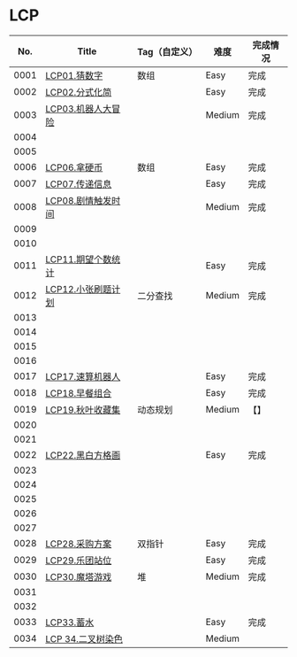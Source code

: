 # LCP

| No.  | Title                                                        | Tag（自定义） | 难度   | 完成情况 |
| ---- | ------------------------------------------------------------ | ------------- | ------ | -------- |
| 0001 | [LCP01.猜数字](https://leetcode-cn.com/problems/guess-numbers/) | 数组          | Easy   | 完成     |
| 0002 | [LCP02.分式化简](https://leetcode-cn.com/problems/deep-dark-fraction/) |               | Easy   | 完成     |
| 0003 | [LCP03.机器人大冒险](https://leetcode-cn.com/problems/programmable-robot/) |               | Medium | 完成     |
| 0004 |                                                              |               |        |          |
| 0005 |                                                              |               |        |          |
| 0006 | [LCP06.拿硬币](https://leetcode-cn.com/problems/na-ying-bi/) | 数组          | Easy   | 完成     |
| 0007 | [LCP07.传递信息](https://leetcode-cn.com/problems/chuan-di-xin-xi/) |               | Easy   | 完成     |
| 0008 | [LCP08.剧情触发时间](https://leetcode-cn.com/problems/ju-qing-hong-fa-shi-jian/) |               | Medium | 完成     |
| 0009 |                                                              |               |        |          |
| 0010 |                                                              |               |        |          |
| 0011 | [LCP11.期望个数统计](https://leetcode-cn.com/problems/qi-wang-ge-shu-tong-ji/) |               | Easy   | 完成     |
| 0012 | [LCP12.小张刷题计划](https://leetcode-cn.com/problems/xiao-zhang-shua-ti-ji-hua/) | 二分查找      | Medium | 完成     |
| 0013 |                                                              |               |        |          |
| 0014 |                                                              |               |        |          |
| 0015 |                                                              |               |        |          |
| 0016 |                                                              |               |        |          |
| 0017 | [LCP17.速算机器人](https://leetcode-cn.com/problems/nGK0Fy/) |               | Easy   | 完成     |
| 0018 | [LCP18.早餐组合](https://leetcode-cn.com/problems/2vYnGI/)   |               | Easy   | 完成     |
| 0019 | [LCP19.秋叶收藏集](https://leetcode-cn.com/problems/UlBDOe/) | 动态规划      | Medium | 【】     |
| 0020 |                                                              |               |        |          |
| 0021 |                                                              |               |        |          |
| 0022 | [LCP22.黑白方格画](https://leetcode-cn.com/problems/ccw6C7/) |               | Easy   | 完成     |
| 0023 |                                                              |               |        |          |
| 0024 |                                                              |               |        |          |
| 0025 |                                                              |               |        |          |
| 0026 |                                                              |               |        |          |
| 0027 |                                                              |               |        |          |
| 0028 | [LCP28.采购方案](https://leetcode-cn.com/problems/4xy4Wx/)   | 双指针        | Easy   | 完成     |
| 0029 | [LCP29.乐团站位](https://leetcode-cn.com/problems/SNJvJP/)   |               | Easy   | 完成     |
| 0030 | [LCP30.魔塔游戏](https://leetcode-cn.com/problems/p0NxJO/)   | 堆            | Medium | 完成     |
| 0031 |                                                              |               |        |          |
| 0032 |                                                              |               |        |          |
| 0033 | [LCP33.蓄水](https://leetcode-cn.com/problems/o8SXZn/)       |               | Easy   | 完成     |
| 0034 | [LCP 34.二叉树染色](https://leetcode-cn.com/problems/er-cha-shu-ran-se-UGC/) |               | Medium |          |